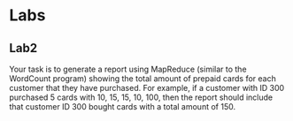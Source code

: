 # Labs

## Lab2 
Your task is to generate a report using MapReduce (similar to the WordCount
program) showing the total amount of prepaid cards for each customer that they have
purchased. For example, if a customer with ID 300 purchased 5 cards with 10, 15,
15, 10, 100, then the report should include that customer ID 300 bought cards with a
total amount of 150.